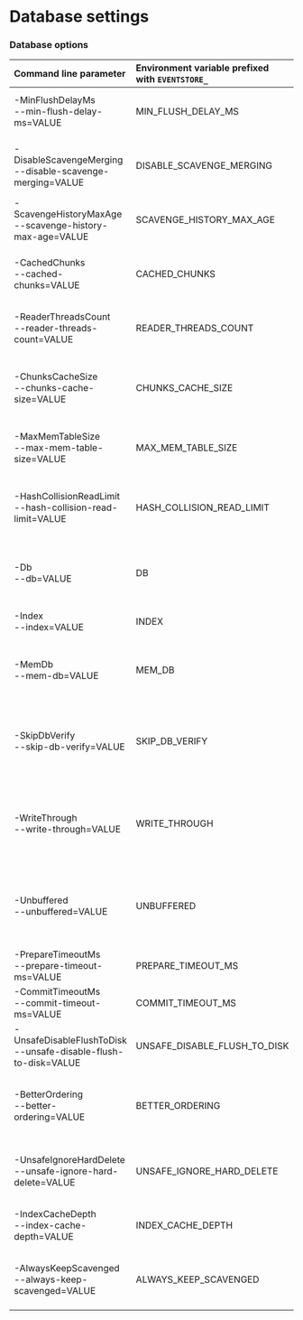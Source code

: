 # Database settings

### Database options

| Command line parameter | Environment variable prefixed with `EVENTSTORE_` | Config file YAML | Description |
|:-------|:-----------|:-------------|:----------|
| -MinFlushDelayMs<br/>--min-flush-delay-ms=VALUE<br/> | MIN_FLUSH_DELAY_MS | MinFlushDelayMs | The minimum flush delay in milliseconds. (Default: 2) |
| -DisableScavengeMerging<br/>--disable-scavenge-merging=VALUE<br/> | DISABLE_SCAVENGE_MERGING | DisableScavengeMerging | Disables the merging of chunks when scavenge is running (Default: False) |
| -ScavengeHistoryMaxAge<br/>--scavenge-history-max-age=VALUE<br/> | SCAVENGE_HISTORY_MAX_AGE | ScavengeHistoryMaxAge | The number of days to keep scavenge history (Default: 30) |
| -CachedChunks<br/>--cached-chunks=VALUE<br/> | CACHED_CHUNKS | CachedChunks | The number of chunks to cache in unmanaged memory. (Default: -1, or all) |
| -ReaderThreadsCount<br/>--reader-threads-count=VALUE<br/> | READER_THREADS_COUNT | ReaderThreadsCount | The number of reader threads to use for processing reads. (Default: 4) |
| -ChunksCacheSize<br/>--chunks-cache-size=VALUE<br/> | CHUNKS_CACHE_SIZE | ChunksCacheSize | The amount of unmanaged memory to use for caching chunks in bytes. (Default: 536871424) |
| -MaxMemTableSize<br/>--max-mem-table-size=VALUE<br/> | MAX_MEM_TABLE_SIZE | MaxMemTableSize | Adjusts the maximum size of a mem table. (Default: 1000000) |
| -HashCollisionReadLimit<br/>--hash-collision-read-limit=VALUE<br/> | HASH_COLLISION_READ_LIMIT | HashCollisionReadLimit | The number of events to read per candidate in the case of a hash collision (Default: 100) |
| -Db<br/>--db=VALUE<br/> | DB | Db | The path the db should be loaded/saved to. (Default: [See default directories](operations/default-directories.md)) |
| -Index<br/>--index=VALUE<br/> | INDEX | Index | The path the index should be loaded/saved to. |
| -MemDb<br/>--mem-db=VALUE<br/> | MEM_DB | MemDb | Keep everything in memory, no directories or files are created. (Default: False) |
| -SkipDbVerify<br/>--skip-db-verify=VALUE<br/> | SKIP_DB_VERIFY | SkipDbVerify | Bypasses the checking of file hashes of database during startup (allows for faster startup). (Default: False) |
| -WriteThrough<br/>--write-through=VALUE<br/> | WRITE_THROUGH | WriteThrough | Enables Write Through when writing to the file system, this bypasses filesystem caches. (Default: False) |
| -Unbuffered<br/>--unbuffered=VALUE<br/> | UNBUFFERED | Unbuffered | Enables Unbuffered/DirectIO when writing to the file system, this bypasses filesystem caches. (Default: False)   |
| -PrepareTimeoutMs<br/>--prepare-timeout-ms=VALUE<br/> | PREPARE_TIMEOUT_MS | PrepareTimeoutMs | Prepare timeout (in milliseconds). (Default: 2000) |
| -CommitTimeoutMs<br/>--commit-timeout-ms=VALUE<br/> | COMMIT_TIMEOUT_MS | CommitTimeoutMs | Commit timeout (in milliseconds). (Default: 2000) |
| -UnsafeDisableFlushToDisk<br/>--unsafe-disable-flush-to-disk=VALUE<br/> | UNSAFE_DISABLE_FLUSH_TO_DISK | UnsafeDisableFlushToDisk | Disable flushing to disk. (UNSAFE: on power off) (Default: False) |
| -BetterOrdering<br/>--better-ordering=VALUE<br/> | BETTER_ORDERING | BetterOrdering | Enable Queue affinity on reads during write process to try to get better ordering. (Default: False) |
| -UnsafeIgnoreHardDelete<br/>--unsafe-ignore-hard-delete=VALUE<br/> | UNSAFE_IGNORE_HARD_DELETE | UnsafeIgnoreHardDelete | Disables Hard Deletes (UNSAFE: use to remove hard deletes) (Default: False) |
| -IndexCacheDepth<br/>--index-cache-depth=VALUE<br/> | INDEX_CACHE_DEPTH | IndexCacheDepth | Sets the depth to cache for the mid point cache in index. (Default: 16) |
| -AlwaysKeepScavenged<br/>--always-keep-scavenged=VALUE<br/> | ALWAYS_KEEP_SCAVENGED | AlwaysKeepScavenged | Always keeps the newer chunks from a scavenge operation. (Default: False) |
